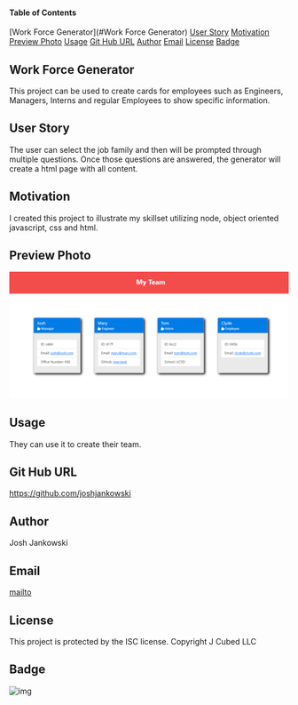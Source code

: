 #### Table of Contents

[Work Force Generator](#Work Force Generator)
[User Story](#user-story)
[Motivation](#motivation)
[Preview Photo](#preview-photo)
[Usage](#usage)
[Git Hub URL](#git-hub-URL)
[Author](#author)
[Email](#email)
[License](#license)
[Badge](#badge)
## Work Force Generator

This project can be used to create cards for employees such as Engineers, Managers, Interns and regular Employees to show specific information.

## User Story

The user can select the job family and then will be prompted through multiple questions. Once those questions are answered, the generator will create a html page with all content.

## Motivation

I created this project to illustrate my skillset utilizing node, object oriented javascript, css and html.
## Preview Photo

![img](./src/image.PNG)

## Usage

They can use it to create their team.

## Git Hub URL

https://github.com/joshjankowski

## Author

Josh Jankowski

## Email

[mailto](mailto:joshjankowski@gmail.com)

## License

This project is protected by the ISC license. Copyright J Cubed LLC

## Badge

![img](https://img.shields.io/badge/Javascript-CSS-yellow)